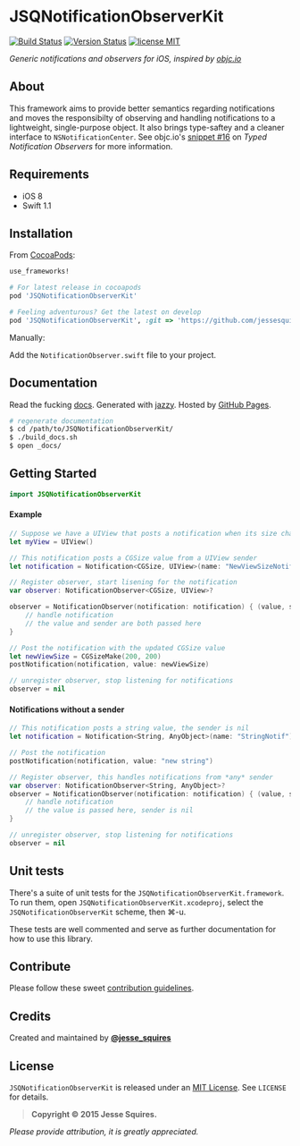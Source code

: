 # JSQNotificationObserverKit

[![Build Status](https://secure.travis-ci.org/jessesquires/JSQNotificationObserverKit.svg)](http://travis-ci.org/jessesquires/JSQNotificationObserverKit) [![Version Status](http://img.shields.io/cocoapods/v/JSQNotificationObserverKit.png)][docsLink] [![license MIT](http://img.shields.io/badge/license-MIT-orange.png)][mitLink]

*Generic notifications and observers for iOS, inspired by [objc.io](http://www.objc.io/snippets/16.html)*

## About

This framework aims to provide better semantics regarding notifications and moves the responsibilty of observing and handling notifications to a lightweight, single-purpose object. It also brings type-saftey and a cleaner interface to `NSNotificationCenter`. See objc.io's [snippet #16](http://www.objc.io/snippets/16.html) on *Typed Notification Observers* for more information.

## Requirements

* iOS 8
* Swift 1.1

## Installation

From [CocoaPods](http://cocoapods.org):

````ruby
use_frameworks!

# For latest release in cocoapods
pod 'JSQNotificationObserverKit'  

# Feeling adventurous? Get the latest on develop
pod 'JSQNotificationObserverKit', :git => 'https://github.com/jessesquires/JSQNotificationObserverKit.git', :branch => 'develop'
````

Manually:

Add the `NotificationObserver.swift` file to your project.

## Documentation

Read the fucking [docs][docsLink]. Generated with [jazzy](https://github.com/realm/jazzy). Hosted by [GitHub Pages](https://pages.github.com).

````bash
# regenerate documentation
$ cd /path/to/JSQNotificationObserverKit/
$ ./build_docs.sh
$ open _docs/
````

## Getting Started

````swift
import JSQNotificationObserverKit
````

#### Example

````swift
// Suppose we have a UIView that posts a notification when its size changes
let myView = UIView()

// This notification posts a CGSize value from a UIView sender
let notification = Notification<CGSize, UIView>(name: "NewViewSizeNotif", sender: myView)

// Register observer, start lisening for the notification
var observer: NotificationObserver<CGSize, UIView>?

observer = NotificationObserver(notification: notification) { (value, sender) in
    // handle notification
    // the value and sender are both passed here
}

// Post the notification with the updated CGSize value
let newViewSize = CGSizeMake(200, 200)
postNotification(notification, value: newViewSize)

// unregister observer, stop listening for notifications
observer = nil
````

#### Notifications without a sender

````swift
// This notification posts a string value, the sender is nil
let notification = Notification<String, AnyObject>(name: "StringNotif")

// Post the notification
postNotification(notification, value: "new string")

// Register observer, this handles notifications from *any* sender
var observer: NotificationObserver<String, AnyObject>?
observer = NotificationObserver(notification: notification) { (value, sender) in
    // handle notification
    // the value is passed here, sender is nil
}

// unregister observer, stop listening for notifications
observer = nil
````

## Unit tests

There's a suite of unit tests for the `JSQNotificationObserverKit.framework`. To run them, open `JSQNotificationObserverKit.xcodeproj`, select the `JSQNotificationObserverKit` scheme, then &#x2318;-u.

These tests are well commented and serve as further documentation for how to use this library.

## Contribute

Please follow these sweet [contribution guidelines](https://github.com/jessesquires/HowToContribute).

## Credits

Created and maintained by [**@jesse_squires**](https://twitter.com/jesse_squires)

## License

`JSQNotificationObserverKit` is released under an [MIT License][mitLink]. See `LICENSE` for details.

>**Copyright &copy; 2015 Jesse Squires.**

*Please provide attribution, it is greatly appreciated.*

[mitLink]:http://opensource.org/licenses/MIT
[docsLink]:http://www.jessesquires.com/JSQNotificationObserverKit
